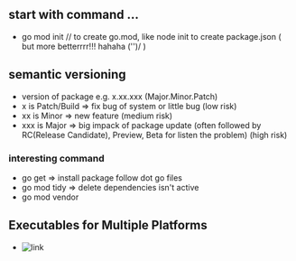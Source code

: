 ## start with command ...
- go mod init <projectname> // to create go.mod, like node init to create package.json ( but more betterrrr!!! hahaha \('')/ )

## semantic versioning
- version of package e.g. x.xx.xxx (Major.Minor.Patch)
- x is Patch/Build => fix bug of system or little bug (low risk) 
- xx is Minor => new feature (medium risk)
- xxx is Major => big impack of package update (often followed by RC(Release Candidate), Preview, Beta for listen the problem) (high risk)

### interesting command
- go get => install package follow dot go files
- go mod tidy => delete dependencies isn't active
- go mod vendor

## Executables for Multiple Platforms
- ![link](https://www.digitalocean.com/community/tutorials/how-to-build-go-executables-for-multiple-platforms-on-ubuntu-16-04)